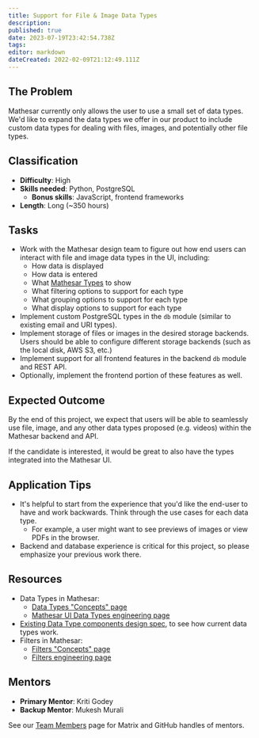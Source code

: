 ```yaml
---
title: Support for File & Image Data Types
description: 
published: true
date: 2023-07-19T23:42:54.738Z
tags: 
editor: markdown
dateCreated: 2022-02-09T21:12:49.111Z
---
```


## The Problem
Mathesar currently only allows the user to use a small set of data types. We'd like to expand the data types we offer in our product to include custom data types for dealing with files, images, and potentially other file types.

## Classification
- **Difficulty**: High
- **Skills needed**: Python, PostgreSQL
  - **Bonus skills**: JavaScript, frontend frameworks
- **Length**: Long (~350 hours)

## Tasks
- Work with the Mathesar design team to figure out how end users can interact with file and image data types in the UI, including:
  - How data is displayed
  - How data is entered
  - What [Mathesar Types](/en/engineering/glossary/ui-types) to show
  - What filtering options to support for each type
  - What grouping options to support for each type
  - What display options to support for each type
- Implement custom PostgreSQL types in the `db` module (similar to existing email and URI types).
- Implement storage of files or images in the desired storage backends. Users should be able to configure different storage backends (such as the local disk, AWS S3, etc.)
- Implement support for all frontend features in the backend `db` module and REST API.
- Optionally, implement the frontend portion of these features as well.

## Expected Outcome
By the end of this project, we expect that users will be able to seamlessly use file, image, and any other data types proposed (e.g. videos) within the Mathesar backend and API.

If the candidate is interested, it would be great to also have the types integrated into the Mathesar UI.

## Application Tips
- It's helpful to start from the experience that you'd like the end-user to have and work backwards. Think through the use cases for each data type.
  - For example, a user might want to see previews of images or view PDFs in the browser.
- Backend and database experience is critical for this project, so please emphasize your previous work there.

## Resources
- Data Types in Mathesar:
  - [Data Types "Concepts" page](/en/product/concepts/data-types)
  - [Mathesar UI Data Types engineering page](/en/engineering/glossary/ui-types)
- [Existing Data Type components design spec](/en/design/specs/global-data-type-components), to see how current data types work.
- Filters in Mathesar:
  - [Filters "Concepts" page](/en/product/concepts/filters)
  - [Filters engineering page](/en/engineering/glossary/filters)

## Mentors
- **Primary Mentor**: Kriti Godey
- **Backup Mentor**: Mukesh Murali

See our [Team Members](/en/team/members) page for Matrix and GitHub handles of mentors.